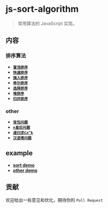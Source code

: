 # js-sort-algorithm

> 常用算法的 JavaScript 实现。

## 内容

### 排序算法

- [**`冒泡排序`**](https://github.com/wanls4583/js-algorithm/blob/master/sort/bubble-sort.js)
- [**`快速排序`**](https://github.com/wanls4583/js-algorithm/blob/master/sort/fast-sort.js)
- [**`插入排序`**](https://github.com/wanls4583/js-algorithm/blob/master/sort/insert-sort.js)
- [**`希尔排序`**](https://github.com/wanls4583/js-algorithm/blob/master/sort/shell-sort.js)
- [**`选择排序`**](https://github.com/wanls4583/js-algorithm/blob/master/sort/select-sort.js)
- [**`堆排序`**](https://github.com/wanls4583/js-algorithm/blob/master/sort/heap-sort.js)
- [**`归并排序`**](https://github.com/wanls4583/js-algorithm/blob/master/sort/merge-sort.js)

### other

- [**`背包问题`**](https://github.com/wanls4583/js-algorithm/blob/master/other/1.js)
- [**`n皇后问题`**](https://github.com/wanls4583/js-algorithm/blob/master/other/2.js)
- [**`递归求Cn^k`**](https://github.com/wanls4583/js-algorithm/blob/master/other/3.js)
- [**`汉诺塔问题`**](https://github.com/wanls4583/js-algorithm/blob/master/other/4.js)

## example

- [**sort demo**](https://github.com/wanls4583/js-algorithm/blob/master/sort/index.html)
- [**other demo**](https://github.com/wanls4583/js-algorithm/blob/master/other/index.html)

## 贡献

欢迎给出一些意见和优化，期待你的 `Pull Request`